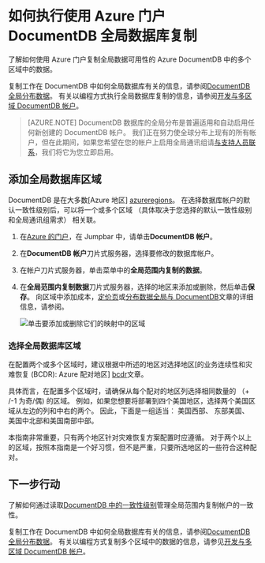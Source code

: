 <properties
    pageTitle="DocumentDB 全局数据库复制 |Microsoft Azure"
    description="了解如何管理全球复制您的 DocumentDB 帐户通过 Azure 的门户。"
    services="documentdb"
    keywords="全球数据库复制"
    documentationCenter=""
    authors="mimig1"
    manager="jhubbard"
    editor="cgronlun"/>

<tags
    ms.service="documentdb"
    ms.workload="data-services"
    ms.tgt_pltfrm="na"
    ms.devlang="na"
    ms.topic="article"
    ms.date="10/17/2016"
    ms.author="mimig"/>

# <a name="how-to-perform-documentdb-global-database-replication-using-the-azure-portal"></a>如何执行使用 Azure 门户 DocumentDB 全局数据库复制

了解如何使用 Azure 门户复制全局数据可用性的 Azure DocumentDB 中的多个区域中的数据。

复制工作在 DocumentDB 中如何全局数据库有关的信息，请参阅[DocumentDB 全局分布数据](documentdb-distribute-data-globally.md)。 有关以编程方式执行全局数据库复制的信息，请参阅[开发与多区域 DocumentDB 帐户](documentdb-developing-with-multiple-regions.md)。

> [AZURE.NOTE] DocumentDB 数据库的全局分布是普遍适用和自动启用任何新创建的 DocumentDB 帐户。 我们正在努力使全球分布上现有的所有帐户，但在此期间，如果您希望在您的帐户上启用全局通讯组请[与支持人员联系](https://portal.azure.com/?#blade/Microsoft_Azure_Support/HelpAndSupportBlade)，我们将它为您立即启用。

## <a id="addregion"></a>添加全局数据库区域

DocumentDB 是在大多数[Azure 地区] [azureregions]。 在选择数据库帐户的默认一致性级别后，可以将一个或多个区域 （具体取决于您选择的默认一致性级别和全局通讯组需求） 相关联。

1. 在[Azure 的门户](https://portal.azure.com/)，在 Jumpbar 中，请单击**DocumentDB 帐户**。
2. 在**DocumentDB 帐户**刀片式服务器，选择要修改的数据库帐户。
3. 在帐户刀片式服务器，单击菜单中的**全局范围内复制的数据**。
4. 在**全局范围内复制数据**刀片式服务器，选择的地区来添加或删除，然后单击**保存**。 向区域中添加成本，[定价页](https://azure.microsoft.com/pricing/details/documentdb/)或[分布数据全局与 DocumentDB](documentdb-distribute-data-globally.md)文章的详细信息，请参阅。

    ![单击要添加或删除它们的映射中的区域][1]

### <a name="selecting-global-database-regions"></a>选择全局数据库区域

在配置两个或多个区域时，建议根据中所述的地区对选择地区[的业务连续性和灾难恢复 (BCDR): Azure 配对地区] [bcdr]文章。

具体而言，在配置多个区域时，请确保从每个配对的地区列选择相同数量的 （+ /-1 为奇/偶) 的区域。 例如，如果您想要将部署到四个美国地区，选择两个美国区域从左边的列和中右的两个。 因此，下面是一组适当︰ 美国西部、 东部美国、 美国中北部和美国南部中部。

本指南非常重要，只有两个地区针对灾难恢复方案配置时应遵循。 对于两个以上的区域，按照本指南是一个好习惯，但不是严重，只要所选地区的一些符合这种配对。

<!---
## <a id="selectwriteregion"></a>Select the write region

While all regions associated with your DocumentDB database account can serve reads (both, single item as well as multi-item paginated reads) and queries, only one region can actively receive the write (insert, upsert, replace, delete) requests. To set the active write region, do the following  


1. In the **DocumentDB Account** blade, select the database account to modify.
2. In the account blade, if the **All Settings** blade is not already opened, click **All Settings**.
3. In the **All Settings** blade, click **Write Region Priority**.
    ![Change the write region under DocumentDB Account > Settings > Add/Remove Regions][2]
4. Click and drag regions to order the list of regions. The first region in the list of regions is the active write region.
    ![Change the write region by reordering the region list under DocumentDB Account > Settings > Change Write Regions][3]
-->

## <a id="next"></a>下一步行动

了解如何通过读取[DocumentDB 中的一致性级别](documentdb-consistency-levels.md)管理全局范围内复制帐户的一致性。

复制工作在 DocumentDB 中如何全局数据库有关的信息，请参阅[DocumentDB 全局分布数据](documentdb-distribute-data-globally.md)。 有关以编程方式复制多个区域中的数据的信息，请参见[开发与多区域 DocumentDB 帐户](documentdb-developing-with-multiple-regions.md)。

<!--Image references-->
[1]: ./media/documentdb-portal-global-replication/documentdb-add-region.png
[2]: ./media/documentdb-portal-global-replication/documentdb_change_write_region-1.png
[3]: ./media/documentdb-portal-global-replication/documentdb_change_write_region-2.png

<!--Reference style links - using these makes the source content way more readable than using inline links-->
[bcdr]: https://azure.microsoft.com/documentation/articles/best-practices-availability-paired-regions/
[consistency]: https://azure.microsoft.com/documentation/articles/documentdb-consistency-levels/
[azureregions]: https://azure.microsoft.com/en-us/regions/#services
[offers]: https://azure.microsoft.com/en-us/pricing/details/documentdb/
